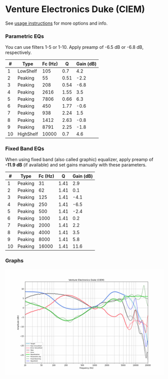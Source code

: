 # Venture Electronics Duke (CIEM)
See [usage instructions](https://github.com/jaakkopasanen/AutoEq#usage) for more options and info.

### Parametric EQs
You can use filters 1-5 or 1-10. Apply preamp of -6.5 dB or -6.8 dB, respectively.

|   # | Type      |   Fc (Hz) |    Q |   Gain (dB) |
|-----|-----------|-----------|------|-------------|
|   1 | LowShelf  |       105 | 0.7  |         4.2 |
|   2 | Peaking   |        55 | 0.51 |        -2.2 |
|   3 | Peaking   |       208 | 0.54 |        -6.8 |
|   4 | Peaking   |      2616 | 1.55 |         3.5 |
|   5 | Peaking   |      7806 | 0.66 |         6.3 |
|   6 | Peaking   |       450 | 1.77 |        -0.6 |
|   7 | Peaking   |       938 | 2.24 |         1.5 |
|   8 | Peaking   |      1412 | 2.63 |        -0.8 |
|   9 | Peaking   |      8791 | 2.25 |        -1.8 |
|  10 | HighShelf |     10000 | 0.7  |         4.6 |

### Fixed Band EQs
When using fixed band (also called graphic) equalizer, apply preamp of **-11.9 dB** (if available) and set gains manually with these parameters.

|   # | Type    |   Fc (Hz) |    Q |   Gain (dB) |
|-----|---------|-----------|------|-------------|
|   1 | Peaking |        31 | 1.41 |         2.9 |
|   2 | Peaking |        62 | 1.41 |         0.1 |
|   3 | Peaking |       125 | 1.41 |        -4.1 |
|   4 | Peaking |       250 | 1.41 |        -6.5 |
|   5 | Peaking |       500 | 1.41 |        -2.4 |
|   6 | Peaking |      1000 | 1.41 |         0.2 |
|   7 | Peaking |      2000 | 1.41 |         2.2 |
|   8 | Peaking |      4000 | 1.41 |         3.5 |
|   9 | Peaking |      8000 | 1.41 |         5.8 |
|  10 | Peaking |     16000 | 1.41 |        11.6 |

### Graphs
![](./Venture%20Electronics%20Duke%20(CIEM).png)

